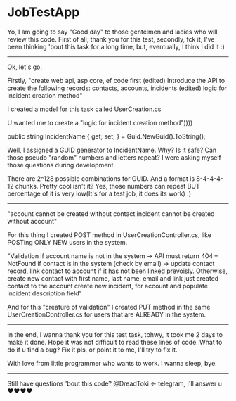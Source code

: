 # JobTestApp
Yo, I am going to say "Good day" to those gentelmen and ladies who will review this code.
First of all, thank you for this test, secondly, fck it, I've been thinking 'bout this task for a long time, but, eventually, I think I did it :)

-----------------------------------------
Ok, let's go.

Firstly, "create web api, asp core, ef code first (edited)
Introduce the API to create the following records: contacts, accounts, incidents (edited)
logic for incident creation method"

I created a model for this task called UserCreation.cs

U wanted me to create a "logic for incident creation method"))))

public string IncidentName { get; set; } = Guid.NewGuid().ToString();

  Well, I assigned a GUID generator to IncidentName. Why? Is it safe? Can those pseudo "random" numbers and letters repeat?
I were asking myself those questions during development.
  
  There are 2^128 possible combinations for GUID. And a format is 8-4-4-4-12 chunks. Pretty cool isn't it?
Yes, those numbers can repeat BUT percentage of it is very low(It's for a test job, it does its work) :)

-----------------------------------------
"account cannot be created without contact
incident cannot be created without account"

For this thing I created POST method in UserCreationController.cs, like POSTing ONLY NEW users in the system.

"Validation
if account name is not in the system -> API must return 404 – NotFound
if contact is in the system (check by email) -> update contact record, link contact to account if it has not been linked prevoisly.
Otherwise,
create new contact with first name, last name, email and
link just created contact to the account
create new incident, for account and populate incident description field"

And for this "creature of validation" I created PUT method in the same UserCreationController.cs for users that are ALREADY in the system.

-----------------------------------------
  In the end, I wanna thank you for this test task, tbhwy, it took me 2 days to make it done. Hope it was not difficult to read these lines of code.
  What to do if u find a bug? Fix it pls, or point it to me, I'll try to fix it.
  
  With love from little programmer who wants to work. I wanna sleep, bye.

-----------------------------------------
Still have questions 'bout this code? @DreadToki <- telegram, I'll answer u
❤️❤️❤️❤️
